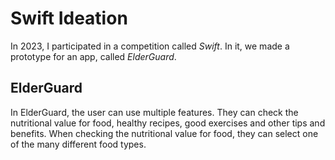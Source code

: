 # Swift Ideation
In 2023, I participated in a competition called *Swift*. In it, we made a prototype for an app, called *ElderGuard*.

## ElderGuard
In ElderGuard, the user can use multiple features. They can check the nutritional value for food, healthy recipes, good exercises and other tips and benefits. When checking the nutritional value for food, they
can select one of the many different food types.
